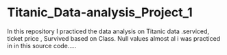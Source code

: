 # Titanic_Data-analysis_Project_1
In this repository  I practiced the data analysis on Titanic data .serviced, ticket price , Survived based on Class. Null values almost al i was practiced in in this source code..... 
